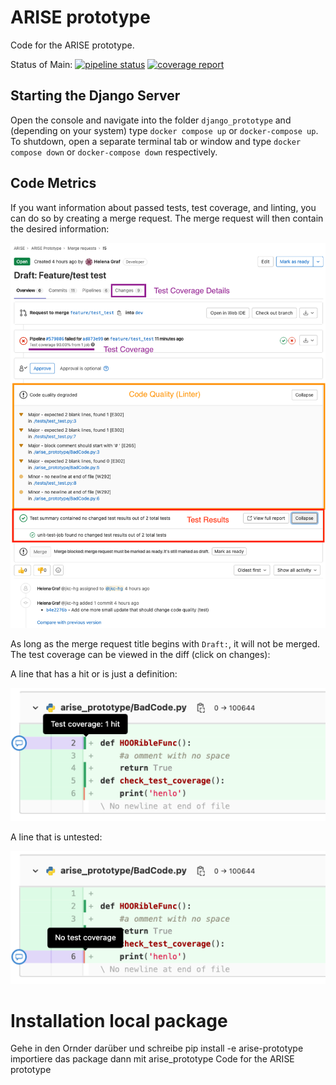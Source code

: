 # ARISE prototype

Code for the ARISE prototype.

Status of Main:
[![pipeline status](https://gitlab.cc-asp.fraunhofer.de/arise-project/arise-prototype/badges/main/pipeline.svg)](https://gitlab.cc-asp.fraunhofer.de/arise-project/arise-prototype/-/commits/main)
[![coverage report](https://gitlab.cc-asp.fraunhofer.de/arise-project/arise-prototype/badges/main/coverage.svg)](https://gitlab.cc-asp.fraunhofer.de/arise-project/arise-prototype/-/commits/main)

## Starting the Django Server

Open the console and navigate into the folder `django_prototype` and (depending on your system) type `docker compose up`
or `docker-compose up`. To shutdown, open a separate terminal tab or window and type `docker compose down`
or `docker-compose down`
respectively.

## Code Metrics

If you want information about passed tests, test coverage, and linting, you can do so by creating a merge request. The
merge request will then contain the desired information:

![Merge-Request](attachments/merge-request.png)

As long as the merge request title begins with `Draft:`, it will not be merged. The test coverage can be viewed in the
diff (click on changes):

A line that has a hit or is just a definition:

![Coverage-1](attachments/test-coverage-1.png)

A line that is untested:

![Coverage-2](attachments/test-coverage-2.png)

# Installation local package

Gehe in den Ornder darüber und schreibe pip install -e arise-prototype importiere das package dann mit arise_prototype
Code for the ARISE prototype